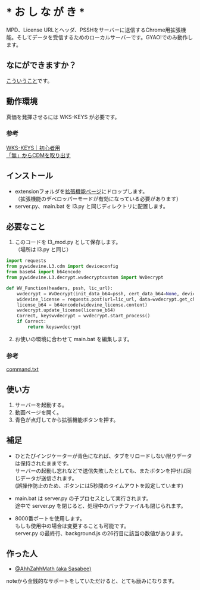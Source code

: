 # * お し な が き *
MPD、License URLとヘッダ、PSSHをサーバーに送信するChrome用拡張機能。そしてデータを受信するためのローカルサーバーです。GYAO!でのみ動作します。


## なにができますか？
[こういうこと](https://ssbsblg.blogspot.com/2023/03/go-ahead.html)です。


## 動作環境
真価を発揮させるには WKS-KEYS が必要です。


### 参考
[WKS-KEYS｜初心者用](https://ssbsblg.blogspot.com/2023/03/wks-keys-for-beginners.html)  
[「無」からCDMを取り出す](https://ssbsblg.blogspot.com/2023/03/make-cdm-from-null.html)  


## インストール
- extensionフォルダを[拡張機能ページ](chrome://extensions/)にドロップします。  
（拡張機能のデベロッパーモードが有効になっている必要があります）
- server.py、main.bat を l3.py と同じディレクトリに配置します。


## 必要なこと
1) このコードを l3_mod.py として保存します。  
（場所は l3.py と同じ）

```python
import requests
from pywidevine.L3.cdm import deviceconfig
from base64 import b64encode
from pywidevine.L3.decrypt.wvdecryptcustom import WvDecrypt

def WV_Function(headers, pssh, lic_url):
	wvdecrypt = WvDecrypt(init_data_b64=pssh, cert_data_b64=None, device=deviceconfig.device_android_generic)
	widevine_license = requests.post(url=lic_url, data=wvdecrypt.get_challenge(), headers=headers)
	license_b64 = b64encode(widevine_license.content)
	wvdecrypt.update_license(license_b64)
	Correct, keyswvdecrypt = wvdecrypt.start_process()
	if Correct:
		return keyswvdecrypt
```

2) お使いの環境に合わせて main.bat を編集します。

### 参考
[command.txt](https://ssbsblg.blogspot.com/2023/03/command-txt.html)


## 使い方
1) サーバーを起動する。
2) 動画ページを開く。
3) 青色が点灯してから拡張機能ボタンを押す。


## 補足
- ひとたびインジケーターが青色になれば、タブをリロードしない限りデータは保持されたままです。  
サーバーの起動し忘れなどで送信失敗したとしても、またボタンを押せば同じデータが送信されます。  
(誤操作防止のため、ボタンには5秒間のタイムアウトを設定しています)

- main.bat は server.py の子プロセスとして実行されます。  
途中で server.py を閉じると、処理中のバッチファイルも閉じられます。

- 8000番ポートを使用します。  
もしも使用中の場合は変更することも可能です。  
server.py の最終行、background.js の26行目に該当の数値があります。


## 作った人
- [@AhhZahhMath (aka Sasabee)](https://note.com/sasabee)

noteから金銭的なサポートをしていただけると、とても励みになります。
